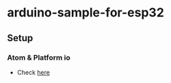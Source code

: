 # arduino-sample-for-esp32

## Setup
### Atom & Platform io
  - Check [here](https://docs.platformio.org/en/latest/ide/atom.html)
